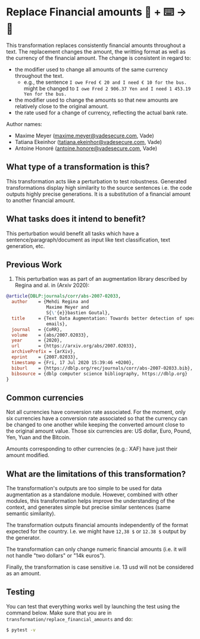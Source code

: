 # Replace Financial amounts 🦎  + ⌨️ → 🐍
This transformation replaces consistently financial amounts throughout a text.
The replacement changes the amount, the writting format as well as the currency of the financial amount.
The change is consistent in regard to:
- the modifier used to change all amounts of the same currency throughout the text.
  - e.g., the sentence `I owe Fred € 20 and I need € 10 for the bus.` might be changed to `I owe Fred 2 906.37 Yen and I need 1 453.19 Yen for the bus.`
- the modifier used to change the amounts so that new amounts are relatively close to the original amount.
- the rate used for a change of currency, reflecting the actual bank rate.

Author names:
- Maxime Meyer (maxime.meyer@vadesecure.com, Vade)
- Tatiana Ekeinhor (tatiana.ekeinhor@vadesecure.com, Vade)
- Antoine Honoré (antoine.honore@vadesecure.com, Vade)

## What type of a transformation is this?
This transformation acts like a perturbation to test robustness. Generated transformations display high similarity to the 
source sentences i.e. the code outputs highly precise generations. It is a substitution of a financial amount to another financial amount. 

## What tasks does it intend to benefit?
This perturbation would benefit all tasks which have a sentence/paragraph/document as input like text classification, 
text generation, etc. 

## Previous Work
1) This perturbation was as part of an augmentation library described by Regina and al. in (Arxiv 2020):
```bibtex
@article{DBLP:journals/corr/abs-2007-02033,
  author    = {Mehdi Regina and
               Maxime Meyer and
               S{\'{e}}bastien Goutal},
  title     = {Text Data Augmentation: Towards better detection of spear-phishing
               emails},
  journal   = {CoRR},
  volume    = {abs/2007.02033},
  year      = {2020},
  url       = {https://arxiv.org/abs/2007.02033},
  archivePrefix = {arXiv},
  eprint    = {2007.02033},
  timestamp = {Fri, 17 Jul 2020 15:39:46 +0200},
  biburl    = {https://dblp.org/rec/journals/corr/abs-2007-02033.bib},
  bibsource = {dblp computer science bibliography, https://dblp.org}
}
```

## Common currencies
Not all currencies have conversion rate associated. For the moment, only six currencies have a conversion rate associated so that the currency can be changed to one another while keeping the converted amount close to the original amount value.
Those six currencies are: US dollar, Euro, Pound, Yen, Yuan and the Bitcoin.

Amounts corresponding to other currencies (e.g.: XAF) have just their amount modified.

## What are the limitations of this transformation?
The transformation's outputs are too simple to be used for data augmentation as a standalone module.
However, combined with other modules, this transformation helps improve the understanding of the context, and generates simple but precise similar sentences (same semantic similarity).

The transformation outputs financial amounts independently of the format expected for the country.
I.e. we might have `12,38 $` or `12.38 $` output by the generator.

The transformation can only change numeric financial amounts (i.e. it will not handle "two dollars" or "14k euros").

Finally, the transformation is case sensitive i.e. 13 usd will not be considered as an amount. 

## Testing

You can test that everything works well by launching the test using the command below.
Make sure that you are in `transformation/replace_financial_amounts` and do:
```bash
$ pytest -v
```
